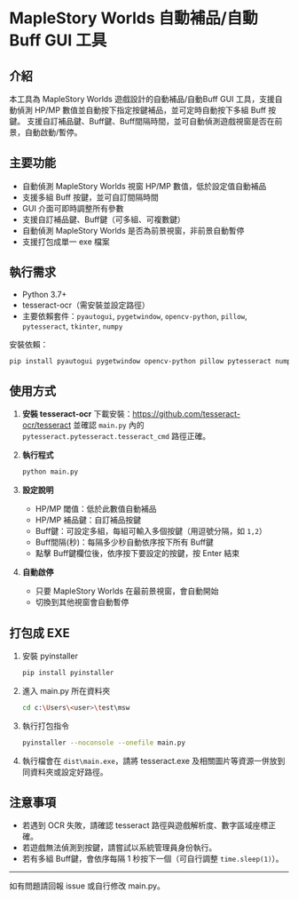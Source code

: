 # MapleStory Worlds 自動補品/自動Buff GUI 工具

## 介紹

本工具為 MapleStory Worlds 遊戲設計的自動補品/自動Buff GUI 工具，支援自動偵測 HP/MP 數值並自動按下指定按鍵補品，並可定時自動按下多組 Buff 按鍵。
支援自訂補品鍵、Buff鍵、Buff間隔時間，並可自動偵測遊戲視窗是否在前景，自動啟動/暫停。

## 主要功能

- 自動偵測 MapleStory Worlds 視窗 HP/MP 數值，低於設定值自動補品
- 支援多組 Buff 按鍵，並可自訂間隔時間
- GUI 介面可即時調整所有參數
- 支援自訂補品鍵、Buff鍵（可多組、可複數鍵）
- 自動偵測 MapleStory Worlds 是否為前景視窗，非前景自動暫停
- 支援打包成單一 exe 檔案

## 執行需求

- Python 3.7+
- tesseract-ocr（需安裝並設定路徑）
- 主要依賴套件：`pyautogui`, `pygetwindow`, `opencv-python`, `pillow`, `pytesseract`, `tkinter`, `numpy`

安裝依賴：

```bash
pip install pyautogui pygetwindow opencv-python pillow pytesseract numpy
```

## 使用方式

1. **安裝 tesseract-ocr**
   下載安裝：<https://github.com/tesseract-ocr/tesseract>
   並確認 `main.py` 內的 `pytesseract.pytesseract.tesseract_cmd` 路徑正確。

2. **執行程式**

   ```bash
   python main.py
   ```

3. **設定說明**
   - HP/MP 閾值：低於此數值自動補品
   - HP/MP 補品鍵：自訂補品按鍵
   - Buff鍵：可設定多組，每組可輸入多個按鍵（用逗號分隔，如 `1,2`）
   - Buff間隔(秒)：每隔多少秒自動依序按下所有 Buff鍵
   - 點擊 Buff鍵欄位後，依序按下要設定的按鍵，按 Enter 結束

4. **自動啟停**
   - 只要 MapleStory Worlds 在最前景視窗，會自動開始
   - 切換到其他視窗會自動暫停

## 打包成 EXE

1. 安裝 pyinstaller

   ```bash
   pip install pyinstaller
   ```

2. 進入 main.py 所在資料夾

   ```bash
   cd c:\Users\<user>\test\msw
   ```

3. 執行打包指令

   ```bash
   pyinstaller --noconsole --onefile main.py
   ```

4. 執行檔會在 `dist\main.exe`，請將 tesseract.exe 及相關圖片等資源一併放到同資料夾或設定好路徑。

## 注意事項

- 若遇到 OCR 失敗，請確認 tesseract 路徑與遊戲解析度、數字區域座標正確。
- 若遊戲無法偵測到按鍵，請嘗試以系統管理員身份執行。
- 若有多組 Buff鍵，會依序每隔 1 秒按下一個（可自行調整 `time.sleep(1)`）。

---

如有問題請回報 issue 或自行修改 main.py。
